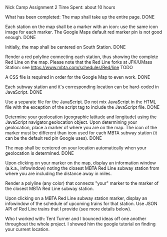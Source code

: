 Nick Camp
Assignment 2
Time Spent: about 10 hours

What has been completed:
The map shall take up the entire page. DONE

Each station on the map shall be a marker with an icon: use the same icon image for each marker. The Google Maps default red marker pin is not good enough. DONE

Initially, the map shall be centered on South Station. DONE

Render a red polyline connecting each station, thus showing the complete Red Line on the map. Please note that the Red Line forks at JFK/UMass Station: see https://www.mbta.com/schedules/Red/line TODO

A CSS file is required in order for the Google Map to even work. DONE

Each subway station and it's corresponding location can be hard-coded in JavaScript. DONE

Use a separate file for the JavaScript. Do not mix JavaScript in the HTML file with the exception of the script tag to include the JavaScript file. DONE

Determine your geolocation (geographic latitude and longitude) using the JavaScript navigator.geolocation object. Upon determining your geolocation, place a marker of where you are on the map. The icon of the marker must be different than icon used for each MBTA subway station (it can be the default red pin Google uses). DONE

The map shall be centered on your location automatically when your geolocation is determined. DONE

Upon clicking on your marker on the map, display an information window (a.k.a., infowindow) noting the closest MBTA Red Line subway station from where you are including the distance away in miles.

Render a polyline (any color) that connects "your" marker to the marker of the closest MBTA Red Line subway station.

Upon clicking on a MBTA Red Line subway station marker, display an infowindow of the schedule of upcoming trains for that station. Use JSON API of Red Line trains that I provide (see more details below).

Who I worked with: Tent Turner and I bounced ideas off one another throughout the whole project. I showed him the google tutorial on finding your current location.
